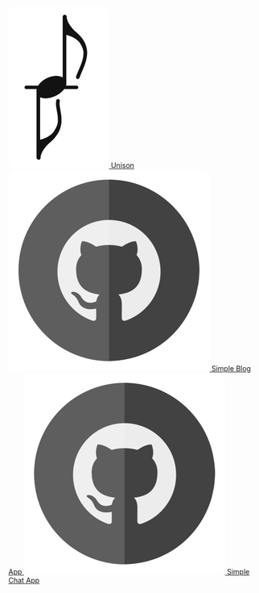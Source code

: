 <a class="floating-link-panel" href="https://unisonofficial.com">
  <img src="/image/min-logo.svg" class="link-icon" style="border-radius: 10px;">
  Unison
</a><a class="floating-link-panel" href="https://github.com/Guseyn/ehtml-simple-blog-app">
  <img src="/image/github.svg" class="link-icon" style="border-radius: 10px;">
  Simple Blog App
</a>
</a><a class="floating-link-panel" href="https://github.com/Guseyn/ehtml-simple-chat-app">
  <img src="/image/github.svg" class="link-icon" style="border-radius: 10px;">
  Simple Chat App
</a>